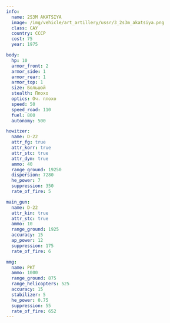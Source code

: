 ```yaml
---
info:
  name: 2S3M AKATSIYA
  image: /img/vehicle/art_artillery/ussr/3_2s3m_akatsiya.png
  class: САУ
  country: СССР
  cost: 75
  year: 1975

body:
  hp: 10
  armor_front: 2
  armor_side: 1
  armor_rear: 1
  armor_top: 1
  size: Большой
  stealth: Плохо
  optics: Оч. плохо
  speed: 50
  speed_road: 110
  fuel: 800
  autonomy: 500

howitzer:
  name: D-22
  attr_fg: true
  attr_korr: true
  attr_stc: true
  attr_dym: true
  ammo: 40
  range_ground: 19250
  dispersion: 7280
  he_power: 7
  suppression: 350
  rate_of_fire: 5

main_gun:
  name: D-22
  attr_kin: true
  attr_stc: true
  ammo: 10
  range_ground: 1925
  accuracy: 15
  ap_power: 12
  suppression: 175
  rate_of_fire: 6

mmg:
  name: PKT
  ammo: 1000
  range_ground: 875
  range_helicopters: 525
  accuracy: 15
  stabilizer: 5
  he_power: 0.75
  suppression: 55
  rate_of_fire: 652
---
```

